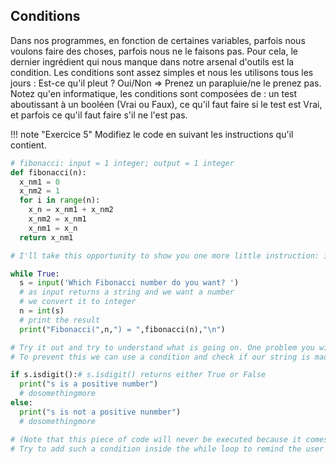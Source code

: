 ## Conditions

Dans nos programmes, en fonction de certaines variables, parfois nous voulons faire des choses, parfois nous ne le faisons pas. Pour cela, le dernier ingrédient qui nous manque dans notre arsenal d'outils est la condition. Les conditions sont assez simples et nous les utilisons tous les jours : Est-ce qu'il pleut ? Oui/Non => Prenez un parapluie/ne le prenez pas. Notez qu'en informatique, les conditions sont composées de : un test aboutissant à un booléen (Vrai ou Faux), ce qu'il faut faire si le test est Vrai, et parfois ce qu'il faut faire s'il ne l'est pas.

!!! note "Exercice 5"
    Modifiez le code en suivant les instructions qu'il contient.

```py
# fibonacci: input = 1 integer; output = 1 integer
def fibonacci(n):
  x_nm1 = 0
  x_nm2 = 1
  for i in range(n):
    x_n = x_nm1 + x_nm2
    x_nm2 = x_nm1
    x_nm1 = x_n
  return x_nm1

# I'll take this opportunity to show you one more little instruction: input. When you use input, the user is asked to type something in the terminal which is returned to the program,  allowing to make the code interactive.

while True:
  s = input('Which Fibonacci number do you want? ')
  # as input returns a string and we want a number
  # we convert it to integer
  n = int(s)
  # print the result
  print("Fibonacci(",n,") = ",fibonacci(n),"\n")

# Try it out and try to understand what is going on. One problem you will find (especially if you try to make things crash as I asked you to do) is that if someone types something like "non a number" as an input, the code will crash. Indeed the function int() does not accept to convert non digits. 
# To prevent this we can use a condition and check if our string is made of digits such as:

if s.isdigit():# s.isdigit() returns either True or False
  print("s is a positive number")
  # dosomethingmore
else:
  print("s is not a positive nunmber")
  # dosomethingmore

# (Note that this piece of code will never be executed because it comes after a while True loop)
# Try to add such a condition inside the while loop to remind the user to put numbers if he's not doing so.

```

